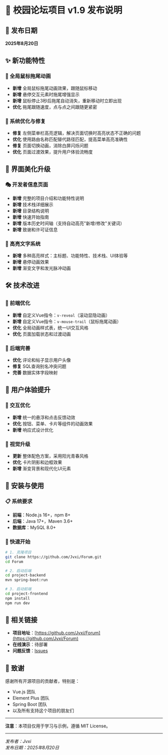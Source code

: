 # 🚀 校园论坛项目 v1.9 发布说明

## 📅 发布日期
**2025年8月20日**

## ✨ 新功能特性

### 🎯 全局鼠标拖尾动画
- **新增** 全局鼠标拖尾动画效果，跟随鼠标移动
- **新增** 悬停交互元素时拖尾增强显示
- **新增** 鼠标停止3秒后拖尾自动消失，重新移动时立即出现
- **优化** 拖尾跟随速度，点与点之间跟随更紧密

### 🔧 系统优化与修复
- **修复** 左侧菜单栏高亮逻辑，解决页面切换时高亮状态不正确的问题
- **优化** 使用路由名称匹配替代路径匹配，提高菜单高亮准确性
- **修复** 页面切换动画，消除白屏闪烁问题
- **优化** 页面过渡效果，提升用户体验流畅度

## 🎨 界面美化升级

### 🎭 开发者信息页面
- **新增** 完整的项目介绍和功能特性说明
- **新增** 技术栈详细展示
- **新增** 目录结构说明
- **新增** 快速开始指南
- **新增** 版本历史时间轴（支持自动高亮"新增/修改"关键词）
- **新增** 致谢和许可证信息

### 🎨 高亮文字系统
- **新增** 多种高亮样式：主标题、功能特性、技术栈、UI体验等
- **新增** 悬停动画效果
- **新增** 渐变文字和发光脉冲动画

## 🛠️ 技术改进

### 🎯 前端优化
- **新增** 自定义Vue指令：`v-reveal`（滚动显隐动画）
- **新增** 自定义Vue指令：`v-mouse-trail`（鼠标拖尾动画）
- **优化** 全局动画样式表，统一UI交互风格
- **优化** 页面加载状态和过渡动画

### 🔧 后端完善
- **优化** 评论和帖子显示用户头像
- **修复** SQL查询别名冲突问题
- **完善** 数据实体字段映射

## 📱 用户体验提升

### 🎯 交互优化
- **新增** 统一的悬浮和点击反馈动效
- **优化** 按钮、菜单、卡片等组件的动画效果
- **新增** 响应式设计优化

### 🎨 视觉升级
- **更新** 整体配色方案，采用阳光青春风格
- **优化** 卡片阴影和边框效果
- **新增** 渐变背景和现代化UI元素

## 🚀 安装与使用

### 📋 系统要求
- **前端**：Node.js 16+，npm 8+
- **后端**：Java 17+，Maven 3.6+
- **数据库**：MySQL 8.0+

### 🚀 快速开始
```bash
# 1. 克隆项目
git clone https://github.com/Jvxi/Forum.git
cd Forum

# 2. 启动后端
cd project-backend
mvn spring-boot:run

# 3. 启动前端
cd project-frontend
npm install
npm run dev
```

## 🔗 相关链接

- **项目地址**：[https://github.com/Jvxi/Forum](https://github.com/Jvxi/Forum)
- **在线演示**：待部署
- **问题反馈**：[Issues](https://github.com/Jvxi/Forum/issues)

## 🙏 致谢

感谢所有开源项目的贡献者，特别是：
- Vue.js 团队
- Element Plus 团队
- Spring Boot 团队
- 以及所有支持这个项目的朋友们

---

**注意**：本项目仅用于学习与示例，遵循 MIT License。

---

*发布者：Jvxi*  
*发布日期：2025年8月20日*
